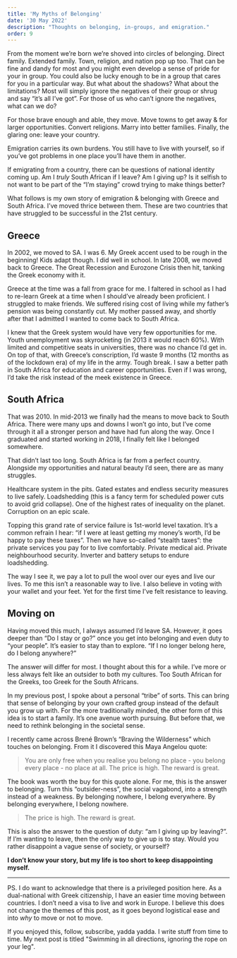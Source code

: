 ```yaml
---
title: 'My Myths of Belonging'
date: '30 May 2022'
description: "Thoughts on belonging, in-groups, and emigration."
order: 9
---
```


From the moment we’re born we’re shoved into circles of belonging. Direct family. Extended family. Town, religion, and nation pop up too. That can be fine and dandy for most and you might even develop a sense of pride for your in group. You could also be lucky enough to be in a group that cares for you in a particular way. But what about the shadows? What about the limitations? Most will simply ignore the negatives of their group or shrug and say “it’s all I’ve got”. For those of us who can’t ignore the negatives, what can we do?

For those brave enough and able, they move. Move towns to get away & for larger opportunities. Convert religions. Marry into better families. Finally, the glaring one: leave your country.

Emigration carries its own burdens. You still have to live with yourself, so if you’ve got problems in one place you’ll have them in another.

If emigrating from a country, there can be questions of national identity coming up. Am I *truly* South African if I leave? Am I giving up? Is it selfish to not want to be part of the “I’m staying” crowd trying to make things better?

What follows is my own story of emigration & belonging with Greece and South Africa. I’ve moved thrice between them. These are two countries that have struggled to be successful in the 21st century.

## Greece

In 2002, we moved to SA. I was 6. My Greek accent used to be rough in the beginning! Kids adapt though. I did well in school. In late 2008, we moved back to Greece. The Great Recession and Eurozone Crisis then hit, tanking the Greek economy with it.

Greece at the time was a fall from grace for me. I faltered in school as I had to re-learn Greek at a time when I should’ve already been proficient. I struggled to make friends. We suffered rising cost of living while my father’s pension was being constantly cut. My mother passed away, and shortly after that I admitted I wanted to come back to South Africa.

I knew that the Greek system would have very few opportunities for me. Youth unemployment was skyrocketing (in 2013 it would reach 60%). With limited and competitive seats in universities, there was no chance I’d get in. On top of that, with Greece’s conscription, I’d waste 9 months (12 months as of the lockdown era) of my life in the army. Tough break. I saw a better path in South Africa for education and career opportunities. Even if I was wrong, I’d take the risk instead of the meek existence in Greece.

## South Africa

That was 2010. In mid-2013 we finally had the means to move back to South Africa. There were many ups and downs I won’t go into, but I’ve come through it all a stronger person and have had fun along the way. Once I graduated and started working in 2018, I finally felt like I belonged somewhere.

That didn’t last too long. South Africa is far from a perfect country. Alongside my opportunities and natural beauty I’d seen, there are as many struggles.

Healthcare system in the pits. Gated estates and endless security measures to live safely. Loadshedding (this is a fancy term for scheduled power cuts to avoid grid collapse). One of the highest rates of inequality on the planet. Corruption on an epic scale.

Topping this grand rate of service failure is 1st-world level taxation. It’s a common refrain I hear: “if I were at least getting my money’s worth, I’d be happy to pay these taxes”. Then we have so-called “stealth taxes”: the private services you pay for to live comfortably. Private medical aid. Private neighbourhood security. Inverter and battery setups to endure loadshedding.

The way I see it, we pay a lot to pull the wool over our eyes and live our lives. To me this isn’t a reasonable way to live. I also believe in voting with your wallet and your feet. Yet for the first time I’ve felt resistance to leaving.

## Moving on

Having moved this much, I always assumed I’d leave SA. However, it goes deeper than “Do I stay or go?” once you get into belonging and even duty to “your people”. It’s easier to stay than to explore. “If I no longer belong here, do I belong anywhere?”

The answer will differ for most. I thought about this for a while. I’ve more or less always felt like an outsider to both my cultures. Too South African for the Greeks, too Greek for the South Africans.

In my previous post, I spoke about a personal “tribe” of sorts. This can bring that sense of belonging by your own crafted group instead of the default you grow up with. For the more traditionally minded, the other form of this idea is to start a family. It’s one avenue worth pursuing. But before that, we need to rethink belonging in the societal sense.

I recently came across Brené Brown’s “Braving the Wilderness” which touches on belonging. From it I discovered this Maya Angelou quote:

>You are only free when you realise you belong no place - you belong every place - no place at all. The price is high. The reward is great.

The book was worth the buy for this quote alone. For me, this is the answer to belonging. Turn this “outsider-ness”, the social vagabond, into a strength instead of a weakness. By belonging nowhere, I belong everywhere. By belonging everywhere, I belong nowhere.

>The price is high. The reward is great.

This is also the answer to the question of duty: “am I giving up by leaving?”. If I’m wanting to leave, then the only way to give up is to stay. Would you rather disappoint a vague sense of society, or yourself?

**I don’t know your story, but my life is too short to keep disappointing myself.**

---

PS. I do want to acknowledge that there is a privileged position here. As a dual-national with Greek citizenship, I have an easier time moving between countries. I don’t need a visa to live and work in Europe. I believe this does not change the themes of this post, as it goes beyond logistical ease and into *why* to move or not to move.

If you enjoyed this, follow, subscribe, yadda yadda. I write stuff from time to time. My next post is titled "Swimming in all directions, ignoring the rope on your leg".
